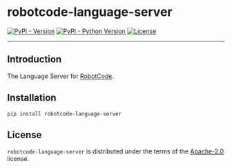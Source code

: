 # robotcode-language-server

[![PyPI - Version](https://img.shields.io/pypi/v/robotcode-language-server.svg)](https://pypi.org/project/robotcode-language-server)
[![PyPI - Python Version](https://img.shields.io/pypi/pyversions/robotcode-language-server.svg)](https://pypi.org/project/robotcode-language-server)
[![License](https://img.shields.io/github/license/d-biehl/robotcode?style=flat&logo=apache)](https://github.com/d-biehl/robotcode/blob/master/LICENSE.txt)

-----

## Introduction

The Language Server for [RobotCode](https://robotcode.io).

## Installation

```console
pip install robotcode-language-server
```

## License

`robotcode-language-server` is distributed under the terms of the [Apache-2.0](https://spdx.org/licenses/Apache-2.0.html) license.
